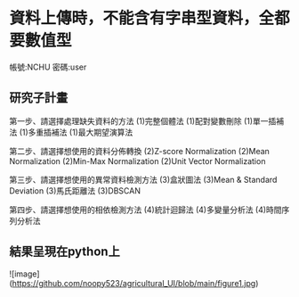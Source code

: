 # <Note> 資料上傳時，不能含有字串型資料，全都要數值型
帳號:NCHU
密碼:user

## 研究子計畫

第一步、請選擇處理缺失資料的方法
(1)完整個體法
(1)配對變數刪除
(1)單一插補法
(1)多重插補法
(1)最大期望演算法

第二步、請選擇想使用的資料分佈轉換
(2)Z-score Normalization
(2)Mean Normalization
(2)Min-Max Normalization
(2)Unit Vector Normalization

第三步、請選擇想使用的異常資料檢測方法
(3)盒狀圖法
(3)Mean & Standard Deviation
(3)馬氏距離法
(3)DBSCAN

第四步、請選擇想使用的相依檢測方法
(4)統計迴歸法
(4)多變量分析法
(4)時間序列分析法

## 結果呈現在python上
![image] (https://github.com/noopy523/agricultural_UI/blob/main/figure1.jpg)







